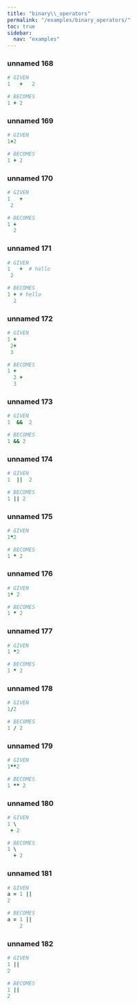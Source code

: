 ```yaml
---
title: "binary\\_operators"
permalink: "/examples/binary_operators/"
toc: true
sidebar:
  nav: "examples"
---
```


### unnamed 168
```ruby
# GIVEN
1   +   2
```
```ruby
# BECOMES
1 + 2
```
### unnamed 169
```ruby
# GIVEN
1+2
```
```ruby
# BECOMES
1 + 2
```
### unnamed 170
```ruby
# GIVEN
1   +
 2
```
```ruby
# BECOMES
1 +
  2
```
### unnamed 171
```ruby
# GIVEN
1   +  # hello
 2
```
```ruby
# BECOMES
1 + # hello
  2
```
### unnamed 172
```ruby
# GIVEN
1 +
 2+
 3
```
```ruby
# BECOMES
1 +
  2 +
  3
```
### unnamed 173
```ruby
# GIVEN
1  &&  2
```
```ruby
# BECOMES
1 && 2
```
### unnamed 174
```ruby
# GIVEN
1  ||  2
```
```ruby
# BECOMES
1 || 2
```
### unnamed 175
```ruby
# GIVEN
1*2
```
```ruby
# BECOMES
1 * 2
```
### unnamed 176
```ruby
# GIVEN
1* 2
```
```ruby
# BECOMES
1 * 2
```
### unnamed 177
```ruby
# GIVEN
1 *2
```
```ruby
# BECOMES
1 * 2
```
### unnamed 178
```ruby
# GIVEN
1/2
```
```ruby
# BECOMES
1 / 2
```
### unnamed 179
```ruby
# GIVEN
1**2
```
```ruby
# BECOMES
1 ** 2
```
### unnamed 180
```ruby
# GIVEN
1 \
 + 2
```
```ruby
# BECOMES
1 \
  + 2
```
### unnamed 181
```ruby
# GIVEN
a = 1 ||
2
```
```ruby
# BECOMES
a = 1 ||
    2
```
### unnamed 182
```ruby
# GIVEN
1 ||
2
```
```ruby
# BECOMES
1 ||
2
```
